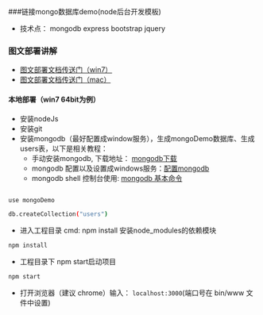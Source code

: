 
###链接mongo数据库demo(node后台开发模板)
* 技术点： mongodb express bootstrap jquery

### 图文部署讲解
* [图文部署文档传送门（win7）](https://github.com/wteam-xq/mongoDemo/blob/master/graphTutorial.md)
* [图文部署文档传送门（mac）](https://github.com/wteam-xq/mongoDemo/blob/master/graphTutorial_mac.md)

#### 本地部署（win7 64bit为例）
* 安装nodeJs
* 安装git
* 安装mongodb（最好配置成window服务），生成mongoDemo数据库、生成users表，以下是相关教程：
  * 手动安装mongodb, 下载地址： [mongodb下载](http://pan.baidu.com/s/1qWG5Lr2)
  * mongodb 配置以及设置成windows服务：[配置mongodb](http://blog.csdn.net/liusong0605/article/details/10574863)
  * mongodb shell 控制台使用: [mongodb 基本命令](http://www.cnblogs.com/xusir/archive/2012/12/24/2830957.html)
```Bash

use mongoDemo

db.createCollection("users")


```

* 进入工程目录 cmd: npm install 安装node_modules的依赖模块
```Bash
npm install
```

* 工程目录下 npm start启动项目
```Bash
npm start
```

* 打开浏览器（建议 chrome）输入： `localhost:3000`(端口号在 bin/www 文件中设置)
